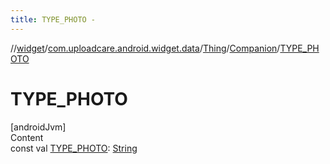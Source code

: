 ```yaml
---
title: TYPE_PHOTO -
---
```

//[widget](../../../index.md)/[com.uploadcare.android.widget.data](../../index.md)/[Thing](../index.md)/[Companion](index.md)/[TYPE_PHOTO](-t-y-p-e_-p-h-o-t-o.md)



# TYPE_PHOTO  
[androidJvm]  
Content  
const val [TYPE_PHOTO](-t-y-p-e_-p-h-o-t-o.md): [String](https://kotlinlang.org/api/latest/jvm/stdlib/kotlin/-string/index.html)  



